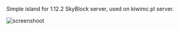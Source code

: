 Simple island for 1.12.2 SkyBlock server, used on kiwimc.pl server.

![screenshoot](https://i.imgur.com/Y6A7pn8.png)
